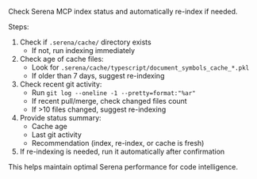 Check Serena MCP index status and automatically re-index if needed.

Steps:
1. Check if `.serena/cache/` directory exists
   - If not, run indexing immediately
2. Check age of cache files:
   - Look for `.serena/cache/typescript/document_symbols_cache_*.pkl`
   - If older than 7 days, suggest re-indexing
3. Check recent git activity:
   - Run `git log --oneline -1 --pretty=format:"%ar"`
   - If recent pull/merge, check changed files count
   - If >10 files changed, suggest re-indexing
4. Provide status summary:
   - Cache age
   - Last git activity
   - Recommendation (index, re-index, or cache is fresh)
5. If re-indexing is needed, run it automatically after confirmation

This helps maintain optimal Serena performance for code intelligence.
